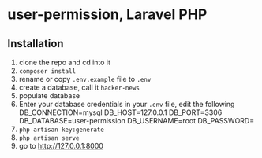 # user-permission, Laravel PHP

## Installation

1. clone the repo and cd into it
1. `composer install`
1. rename or copy `.env.example` file to `.env`
2. create a database, call it `hacker-news`
4. populate database
5. Enter your database credentials in your `.env` file, edit the following
   DB_CONNECTION=mysql
   DB_HOST=127.0.0.1
   DB_PORT=3306
   DB_DATABASE=user-permission
   DB_USERNAME=root
   DB_PASSWORD=
5. `php artisan key:generate`
7. `php artisan serve`
8.  go to http://127.0.0.1:8000

